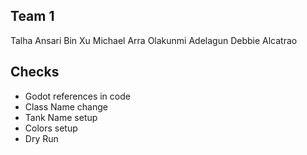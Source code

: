 ## Team 1
Talha Ansari
Bin Xu
Michael Arra
Olakunmi Adelagun
Debbie Alcatrao

## Checks
- Godot references in code
- Class Name change
- Tank Name setup
- Colors setup
- Dry Run
